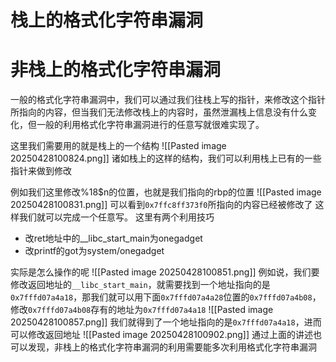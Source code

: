 # 栈上的格式化字符串漏洞

# 非栈上的格式化字符串漏洞
一般的格式化字符串漏洞中，我们可以通过我们往栈上写的指针，来修改这个指针所指向的内容，但当我们无法修改栈上的内容时，虽然泄漏栈上信息没有什么变化，但一般的利用格式化字符串漏洞进行的任意写就很难实现了。

这里我们需要用的就是栈上的一个结构
![[Pasted image 20250428100824.png]]
诸如栈上的这样的结构，我们可以利用栈上已有的一些指针来做到修改

例如我们这里修改%18$n的位置，也就是我们指向的rbp的位置
![[Pasted image 20250428100831.png]]
可以看到`0x7ffc8ff373f0`所指向的内容已经被修改了
这样我们就可以完成一个任意写。
这里有两个利用技巧
- 改ret地址中的__libc_start_main为onegadget
- 改printf的got为system/onegadget

实际是怎么操作的呢
![[Pasted image 20250428100851.png]]
例如说，我们要修改返回地址的`__libc_start_main`，就需要找到一个地址指向的是`0x7fffd07a4a18`，那我们就可以用下面`0x7fffd07a4a28`位置的`0x7fffd07a4b08`，修改`0x7fffd07a4b08`存有的地址为`0x7fffd07a4a18`
![[Pasted image 20250428100857.png]]
我们就得到了一个地址指向的是`0x7fffd07a4a18`，进而可以修改返回地址
![[Pasted image 20250428100902.png]]
通过上面的讲述也可以发现，非栈上的格式化字符串漏洞的利用需要能多次利用格式化字符串漏洞